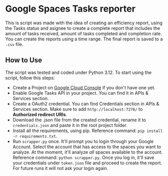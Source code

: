 # Google Spaces Tasks reporter

This is script was made with the idea of creating an efficiency report, using the Tasks status and asignee to create a
complete report that includes the amount of tasks received, amount of tasks completed and completion rate. You can
create the reports using a time range. The final report is saved to a ``.csv`` file.

## How to Use

The script was tested and coded under Python 3.12. To start using the script, follow this steps:
- Create a Project on [Google Cloud Console](https://console.cloud.google.com/) if you don't have one yet.
- Enable Google Tasks API in your project. You can find it in APIs & Services section.
- Create a OAuth2 credential. You can find Credentials section in APIs & Services section. Make sure to add ``http://localhost:7276/`` to **Authorized redirect URIs**.
- Download the .json file from the created credential, rename it to ``credentials.json`` and paste it in the root project folder.
- Install all the requirements, using pip. Reference command:
```pip install -r requirements.txt```.
- Run ``scrapper.py`` once. It'll prompt you to login through your Google Account. Select the account that has access to the spaces you want to analyze. At the moment, it'll analyze *all* spaces available to the account. Reference command: ```python scrapper.py```. Once you log in, it'll save your credentials under ``token.json`` file and proceed to create the report. For future runs it will not ask your login again.
